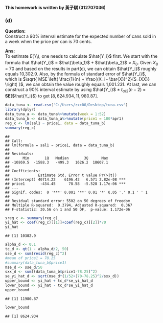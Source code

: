 #### This homework is written by 黃子騏 (312707036)
### (d)
**Question:**\
Construct a 90% interval estimate for the expected number of cans sold in a week when the 
price per can is 70 cents.

**Ans:**\
To estimate $E(Y_i)$, one needs to calculate $\hat{Y_i}$ first. We start with the formula that $\hat{Y_i}$ = $\hat{\beta_1}$ + $\hat{\beta_2}$ $\times$ $X_0$. Given $X_0$ = 70 and based on the results in part(c), we can obtain $\hat{Y_i}$ roughly equals 10,302.9. Also, by the formula of standard error of $\hat{Y_i}$, which is $\sqrt{ MSE \left( \frac{1}{n} + \frac{(X_i - \bar{X})^2}{S_{XX}} \right) }$,
we can obtain the value roughly equals 1,001.231. At last, we can construct a 90% interval estimate by using $\hat{Y_i}$ $\pm$ $t_{\alpha/2}(n-2)$ $\times$ **SE**($\hat{Y_i}$) to get $[8,624.934, 11,980.87]$.

```r
data_tuna <- read.csv('C:/Users/zxc00/Desktop/tuna.csv')
library(dplyr)
data_tuna_a <- data_tuna%>%mutate(week = 1:52)
data_tuna_b <- data_tuna_a%>%mutate(price1 = 100*apr1)
reg_c <- lm(sal1 ~ price1, data = data_tuna_b)
summary(reg_c)
```

```
## 
## Call:
## lm(formula = sal1 ~ price1, data = data_tuna_b)
## 
## Residuals:
##      Min       1Q   Median       3Q      Max 
## -10869.5  -1588.3   -499.3   1626.2  18607.1 
## 
## Coefficients:
##             Estimate Std. Error t value Pr(>|t|)    
## (Intercept) 40714.22    6196.42   6.571 2.82e-08 ***
## price1       -434.45      78.58  -5.528 1.17e-06 ***
## ---
## Signif. codes:  0 '***' 0.001 '**' 0.01 '*' 0.05 '.' 0.1 ' ' 1
## 
## Residual standard error: 5502 on 50 degrees of freedom
## Multiple R-squared:  0.3794,	Adjusted R-squared:  0.367 
## F-statistic: 30.56 on 1 and 50 DF,  p-value: 1.172e-06
```

```r
sreg_c <- summary(reg_c)
yi_hat <- coef(reg_c)[[1]]+coef(reg_c)[[2]]*70
yi_hat
```

```
## [1] 10302.9
```

```r
alpha_d <- 0.1
tc_d <- qt(1 - alpha_d/2, 50)
sse_d <- sum(resid(reg_c)^2)
#mean of price1 = 78.25
#summary(data_tuna_b$price1)
mse_d <- sse_d/50
sxx_d <- sum((data_tuna_b$price1-78.25)^2)
se_yi_hat_d <- sqrt(mse_d*(1/52+(70-78.25)^2/sxx_d))
upper_bound <- yi_hat + tc_d*se_yi_hat_d 
lower_bound <- yi_hat - tc_d*se_yi_hat_d 
upper_bound
```

```
## [1] 11980.87
```

```r
lower_bound
```

```
## [1] 8624.934
```
